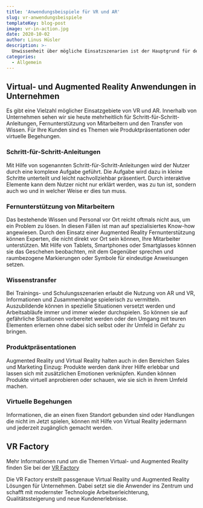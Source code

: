 ```yaml
---
title: 'Anwendungs­beispiele für VR und AR'
slug: vr-anwendungs­beispiele
templateKey: blog-post
image: vr-in-action.jpg
date: 2020-10-02
author: Linus Hüsler
description: >-
  Unwissenheit über mögliche Einsatzszenarien ist der Hauptgrund für den Verzicht auf Virtual und Augmented Reality. Hier zeigen wir mögliche Anwendungen auf.
categories:
  - Allgemein
---
```


## Virtual- und Augmented Reality Anwendungen in Unternehmen

Es gibt eine Vielzahl möglicher Einsatzgebiete von VR und AR. Innerhalb von Unternehmen sehen wir sie heute mehrheitlich für Schritt-für-Schritt-Anleitungen, Fernunterstützung von Mitarbeitern und den Transfer von Wissen. Für Ihre Kunden sind es Themen wie Produktpräsentationen oder virtuelle Begehungen.

### Schritt-für-Schritt-Anleitungen

Mit Hilfe von sogenannten Schritt-für-Schritt-Anleitungen wird der Nutzer durch eine komplexe Aufgabe geführt. Die Aufgabe wird dazu in kleine Schritte unterteilt und leicht nachvollziehbar präsentiert. Durch interaktive Elemente kann dem Nutzer nicht nur erklärt werden, was zu tun ist, sondern auch wo und in welcher Weise er dies tun muss.

### Fernunterstützung von Mitarbeitern

Das bestehende Wissen und Personal vor Ort reicht oftmals nicht aus, um ein Problem zu lösen. In diesen Fällen ist man auf spezialisiertes Know-how angewiesen. Durch den Einsatz einer Augmented Reality Fernunterstützung können Experten, die nicht direkt vor Ort sein können, Ihre Mitarbeiter unterstützen. Mit Hilfe von Tablets, Smartphones oder Smartglasses können sie das Geschehen beobachten, mit dem Gegenüber sprechen und raumbezogene Markierungen oder Symbole für eindeutige Anweisungen setzen.

### Wissenstransfer

Bei Trainings- und Schulungsszenarien erlaubt die Nutzung von AR und VR, Informationen und Zusammenhänge spielerisch zu vermitteln. Auszubildende können in spezielle Situationen versetzt werden und Arbeitsabläufe immer und immer wieder durchspielen. So können sie auf gefährliche Situationen vorbereitet werden oder den Umgang mit teuren Elementen erlernen ohne dabei sich selbst oder ihr Umfeld in Gefahr zu bringen.

### Produkt­präsentationen

Augmented Reality und Virtual Reality halten auch in den Bereichen Sales und Marketing Einzug: Produkte werden dank ihrer Hilfe erlebbar und lassen sich mit zusätzlichen Emotionen verknüpfen. Kunden können Produkte virtuell anprobieren oder schauen, wie sie sich in ihrem Umfeld machen.

### Virtuelle Begehungen

Informationen, die an einen fixen Standort gebunden sind oder Handlungen die nicht im Jetzt spielen, können mit Hilfe von Virtual Reality jedermann und jederzeit zugänglich gemacht werden.

## VR Factory

Mehr Informationen rund um die Themen Virtual- und Augmented Reality finden Sie bei der [VR Factory](https://vr-factory.ch)

Die VR Factory erstellt passgenaue Virtual Reality und Augmented Reality Lösungen für Unternehmen. Dabei setzt sie die Anwender ins Zentrum und schafft mit modernster Technologie Arbeitserleichterung, Qualitätssteigerung und neue Kundenerlebnisse.
